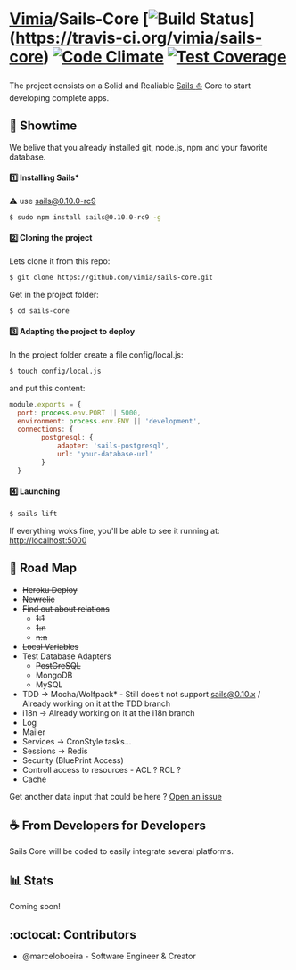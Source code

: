 [Vimia](https://site.vimia.cc)/Sails-Core [![Build Status](https://travis-ci.org/vimia/sails-core.svg?branch=master)] (https://travis-ci.org/vimia/sails-core) [![Code Climate](https://codeclimate.com/github/vimia/sails-core.png)](https://codeclimate.com/github/vimia/sails-core) [![Test Coverage](https://codeclimate.com/github/vimia/sails-core/coverage.png)](https://codeclimate.com/github/vimia/sails-core)
=====

The project consists on a Solid and Realiable [Sails :boat:](http://sails.org) Core to start developing complete apps.


## :rocket: Showtime 

We belive that you already installed git, node.js, npm and your favorite database.


#### :one: Installing Sails*

:warning: use sails@0.10.0-rc9 
```bash
$ sudo npm install sails@0.10.0-rc9 -g
```

#### :two: Cloning the project

Lets clone it from this repo: 
```bash
$ git clone https://github.com/vimia/sails-core.git
```
Get in the project folder:
```bash
$ cd sails-core
```

#### :three: Adapting the project to deploy 

In the project folder create a file config/local.js:
```bash
$ touch config/local.js
```
and put this content:

```javascript
module.exports = {
  port: process.env.PORT || 5000,
  environment: process.env.ENV || 'development',
  connections: {		
	  	postgresql: {
		    adapter: 'sails-postgresql',
 			url: 'your-database-url'
	  	}
  }
```

#### :four: Launching
```bash
$ sails lift
```

If everything woks fine, you'll be able to see it running at: [http://localhost:5000](http://localhost:5000)


## :metal: Road Map

* ~~Heroku Deploy~~
* ~~Newrelic~~
* ~~Find out about relations~~
	* ~~1:1~~
	* ~~1:n~~
	* ~~n:n~~
* ~~Local Variables~~
* Test Database Adapters
	* ~~PostGreSQL~~
	* MongoDB
	* MySQL	
* TDD -> Mocha/Wolfpack* - Still does't not support sails@0.10.x / Already working on it at the TDD branch
* i18n -> Already working on it at the i18n branch
* Log 
* Mailer
* Services -> CronStyle tasks... 
* Sessions -> Redis
* Security (BluePrint Access)
* Controll access to resources - ACL ? RCL ? 
* Cache 


Get another data input that could be here ? [Open an issue](https://github.com/vimia/sails-core/issues/new/)		

## :coffee: From Developers for Developers
	
Sails Core will be coded to easily integrate several platforms.

## :bar_chart: Stats

Coming soon!

## :octocat: Contributors
	
* @marceloboeira - Software Engineer & Creator	
